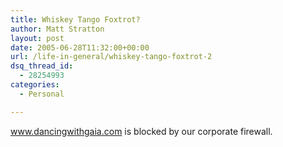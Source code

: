 ```yaml
---
title: Whiskey Tango Foxtrot?
author: Matt Stratton
layout: post
date: 2005-06-28T11:32:00+00:00
url: /life-in-general/whiskey-tango-foxtrot-2
dsq_thread_id:
  - 28254993
categories:
  - Personal

---
```

www.dancingwithgaia.com is blocked by our corporate firewall.
